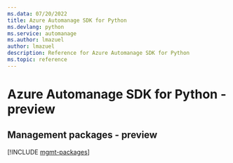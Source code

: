 ```yaml
---
ms.data: 07/20/2022
title: Azure Automanage SDK for Python
ms.devlang: python
ms.service: automanage
ms.author: lmazuel
author: lmazuel
description: Reference for Azure Automanage SDK for Python
ms.topic: reference
---
```

# Azure Automanage SDK for Python - preview

## Management packages - preview
[!INCLUDE [mgmt-packages](automanage-mgmt-index.md)]
